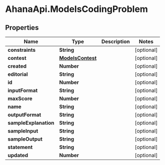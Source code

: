 # AhanaApi.ModelsCodingProblem

## Properties
Name | Type | Description | Notes
------------ | ------------- | ------------- | -------------
**constraints** | **String** |  | [optional] 
**contest** | [**ModelsContest**](ModelsContest.md) |  | [optional] 
**created** | **Number** |  | [optional] 
**editorial** | **String** |  | [optional] 
**id** | **Number** |  | [optional] 
**inputFormat** | **String** |  | [optional] 
**maxScore** | **Number** |  | [optional] 
**name** | **String** |  | [optional] 
**outputFormat** | **String** |  | [optional] 
**sampleExplanation** | **String** |  | [optional] 
**sampleInput** | **String** |  | [optional] 
**sampleOutput** | **String** |  | [optional] 
**statement** | **String** |  | [optional] 
**updated** | **Number** |  | [optional] 

